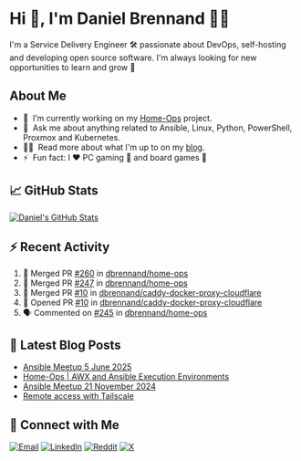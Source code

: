 # Hi 👋, I'm Daniel Brennand 👨‍💻

I'm a Service Delivery Engineer 🛠 passionate about DevOps, self-hosting and developing open source software. I'm always looking for new opportunities to learn and grow 🌱

## About Me

- 🔭 &nbsp;I’m currently working on my [Home-Ops](https://github.com/dbrennand/home-ops) project.
- 💬 &nbsp;Ask me about anything related to Ansible, Linux, Python, PowerShell, Proxmox and Kubernetes.
- 👨‍💻 &nbsp;Read more about what I'm up to on my [blog](https://dbren.uk).
- ⚡ &nbsp;Fun fact: I ❤️ PC gaming 👾 and board games 🎲

## 📈 GitHub Stats

[![Daniel's GitHub Stats](https://github-readme-stats.vercel.app/api?username=dbrennand&show_icons=true&count_private=true&hide_border=true&theme=dark)](https://github.com/anuraghazra/github-readme-stats)

## ⚡ Recent Activity

<!--START_SECTION:activity-->
1. 🎉 Merged PR [#260](https://github.com/dbrennand/home-ops/pull/260) in [dbrennand/home-ops](https://github.com/dbrennand/home-ops)
2. 🎉 Merged PR [#247](https://github.com/dbrennand/home-ops/pull/247) in [dbrennand/home-ops](https://github.com/dbrennand/home-ops)
3. 🎉 Merged PR [#10](https://github.com/dbrennand/caddy-docker-proxy-cloudflare/pull/10) in [dbrennand/caddy-docker-proxy-cloudflare](https://github.com/dbrennand/caddy-docker-proxy-cloudflare)
4. 💪 Opened PR [#10](https://github.com/dbrennand/caddy-docker-proxy-cloudflare/pull/10) in [dbrennand/caddy-docker-proxy-cloudflare](https://github.com/dbrennand/caddy-docker-proxy-cloudflare)
5. 🗣 Commented on [#245](https://github.com/dbrennand/home-ops/issues/245#issuecomment-3299737757) in [dbrennand/home-ops](https://github.com/dbrennand/home-ops)
<!--END_SECTION:activity-->

## 📝 Latest Blog Posts

<!-- BLOG-POST-LIST:START -->
- [Ansible Meetup 5 June 2025](https://dbren.uk/blog/ansible-meetup-5-june/)
- [Home-Ops | AWX and Ansible Execution Environments](https://dbren.uk/blog/homeops-ansible-ee/)
- [Ansible Meetup 21 November 2024](https://dbren.uk/blog/ansible-meetup-21-november/)
- [Remote access with Tailscale](https://dbren.uk/blog/tailscale/)
<!-- BLOG-POST-LIST:END -->

## 💬 Connect with Me

[![Email](https://img.shields.io/badge/Email-D14836?style=flat&logo=gmail&logoColor=white)](mailto:contact@danielbrennand.com) [![LinkedIn](https://img.shields.io/badge/Linkedin-%230077B5.svg?style=flat&logo=linkedin&logoColor=white)](https://www.linkedin.com/in/dbrenuk) [![Reddit](https://img.shields.io/badge/Reddit-FF4500?style=flat&logo=reddit&logoColor=white)](https://www.reddit.com/user/dbrenuk) [![X](https://img.shields.io/badge/X-%23000000.svg?style=flat&logo=X&logoColor=white)](https://twitter.com/dbrenuk)
